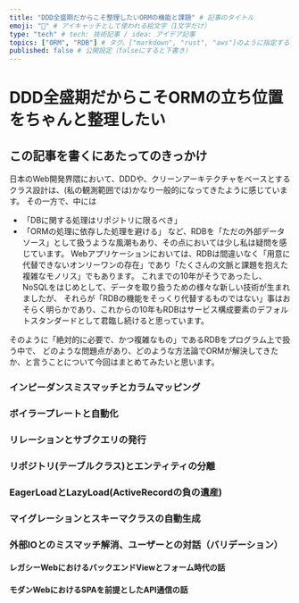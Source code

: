 ```yaml
---
title: "DDD全盛期だからこそ整理したいORMの機能と課題" # 記事のタイトル
emoji: "🏢" # アイキャッチとして使われる絵文字（1文字だけ）
type: "tech" # tech: 技術記事 / idea: アイデア記事
topics: ["ORM", "RDB"] # タグ。["markdown", "rust", "aws"]のように指定する
published: false # 公開設定（falseにすると下書き）
---
```


# DDD全盛期だからこそORMの立ち位置をちゃんと整理したい

## この記事を書くにあたってのきっかけ

日本のWeb開発界隈において、DDDや、クリーンアーキテクチャをベースとするクラス設計は、(私の観測範囲では)かなり一般的になってきたように感じています。
その一方で、中には
- 「DBに関する処理はリポジトリに限るべき」
- 「ORMの処理に依存した処理を避ける」
など、RDBを「ただの外部データソース」として扱うような風潮もあり、その点においては少し私は疑問を感じています。
Webアプリケーションにおいては、RDBは間違いなく「用意に代替できないオンリーワンの存在」であり「たくさんの文脈と課題を抱えた複雑なモノリス」でもあります。
これまでの10年がそうであったし、NoSQLをはじめとして、データを取り扱うための様々な新しい技術が生まれましたが、
それらが「RDBの機能をそっくり代替するものではない」事はおそらく明らかであり、これからの10年もRDBはサービス構成要素のデフォルトスタンダードとして君臨し続けると思っています。

そのように「絶対的に必要で、かつ複雑なもの」であるRDBをプログラム上で扱う中で、
どのような問題点があり、どのような方法論でORMが解決してきたか、と言うことについて今回はまとめてみたいと思います。

### インピーダンスミスマッチとカラムマッピング

### ボイラープレートと自動化

### リレーションとサブクエリの発行

### リポジトリ(テーブルクラス)とエンティティの分離

### EagerLoadとLazyLoad(ActiveRecordの負の遺産)

### マイグレーションとスキーマクラスの自動生成

### 外部IOとのミスマッチ解消、ユーザーとの対話（バリデーション）

#### レガシーWebにおけるバックエンドViewとフォーム時代の話

#### モダンWebにおけるSPAを前提としたAPI通信の話

